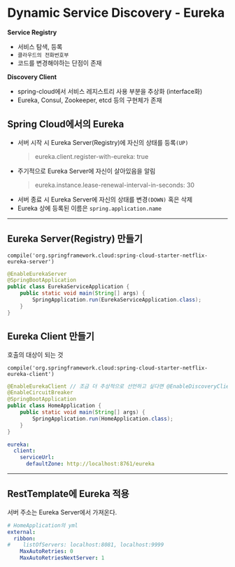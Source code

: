 # Dynamic Service Discovery - Eureka
**Service Registry**
* 서비스 탐색, 등록
* ```클라우드의 전화번호부```
* 코드를 변경해야하는 단점이 존재

**Discovery Client**
* spring-cloud에서 서비스 레지스트리 사용 부분을 추상화 (interface화)
* Eureka, Consul, Zookeeper, etcd 등의 구현체가 존재

## Spring Cloud에서의 Eureka
* 서버 시작 시 Eureka Server(Registry)에 자신의 상태를 등록```(UP)```
    > eureka.client.register-with-eureka: true
* 주기적으로 Eureka Server에 자신이 살아있음을 알림
    > eureka.instance.lease-renewal-interval-in-seconds: 30
* 서버 종료 시 Eureka Server에 자신의 상태를 변경```(DOWN)``` 혹은 삭제
* Eureka 상에 등록된 이름은 ```spring.application.name```

---

## Eureka Server(Registry) 만들기
```
compile('org.springframework.cloud:spring-cloud-starter-netflix-eureka-server')
```
```java
@EnableEurekaServer
@SpringBootApplication
public class EurekaServiceApplication {
    public static void main(String[] args) {
        SpringApplication.run(EurekaServiceApplication.class);
    }
}
```

## Eureka Client 만들기
호출의 대상이 되는 것
```
compile('org.springframework.cloud:spring-cloud-starter-netflix-eureka-client')
```
```java
@EnableEurekaClient // 조금 더 추상적으로 선언하고 싶다면 @EnableDiscoveryClient를 사용해도 무관하다.
@EnableCircuitBreaker
@SpringBootApplication
public class HomeApplication {
    public static void main(String[] args) {
        SpringApplication.run(HomeApplication.class);
    }
}
```
```yaml
eureka:
  client:
    serviceUrl:
      defaultZone: http://localhost:8761/eureka
```

---

## RestTemplate에 Eureka 적용
서버 주소는 Eureka Server에서 가져온다.
```yaml
# HomeApplication의 yml
external:
  ribbon:
#    listOfServers: localhost:8081, localhost:9999
    MaxAutoRetries: 0
    MaxAutoRetriesNextServer: 1
```

